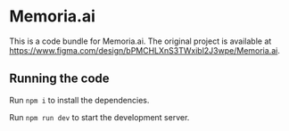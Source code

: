 
  # Memoria.ai

  This is a code bundle for Memoria.ai. The original project is available at https://www.figma.com/design/bPMCHLXnS3TWxibl2J3wpe/Memoria.ai.

  ## Running the code

  Run `npm i` to install the dependencies.

  Run `npm run dev` to start the development server.
  